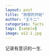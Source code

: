 ```yaml
---
layout: post
title: "旅程的开始"
author: "王十二"
categories: facts
tags: [sample]
image: w12-1.jpg
---
```


记录有意识的一生.
